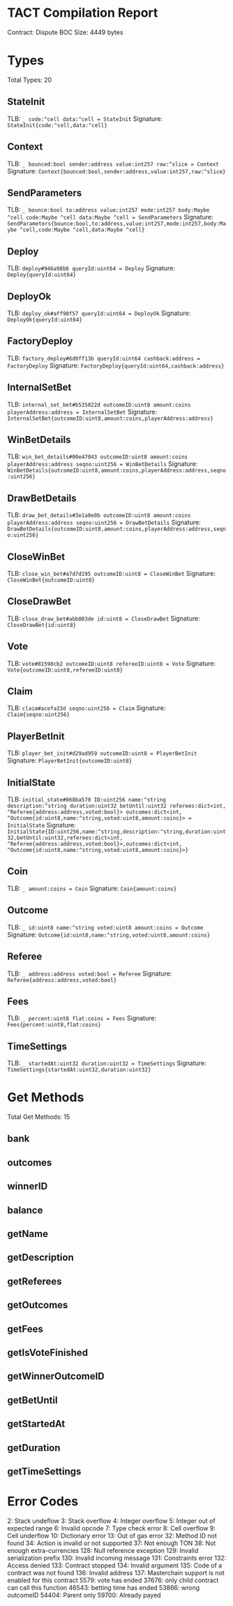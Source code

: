 # TACT Compilation Report
Contract: Dispute
BOC Size: 4449 bytes

# Types
Total Types: 20

## StateInit
TLB: `_ code:^cell data:^cell = StateInit`
Signature: `StateInit{code:^cell,data:^cell}`

## Context
TLB: `_ bounced:bool sender:address value:int257 raw:^slice = Context`
Signature: `Context{bounced:bool,sender:address,value:int257,raw:^slice}`

## SendParameters
TLB: `_ bounce:bool to:address value:int257 mode:int257 body:Maybe ^cell code:Maybe ^cell data:Maybe ^cell = SendParameters`
Signature: `SendParameters{bounce:bool,to:address,value:int257,mode:int257,body:Maybe ^cell,code:Maybe ^cell,data:Maybe ^cell}`

## Deploy
TLB: `deploy#946a98b6 queryId:uint64 = Deploy`
Signature: `Deploy{queryId:uint64}`

## DeployOk
TLB: `deploy_ok#aff90f57 queryId:uint64 = DeployOk`
Signature: `DeployOk{queryId:uint64}`

## FactoryDeploy
TLB: `factory_deploy#6d0ff13b queryId:uint64 cashback:address = FactoryDeploy`
Signature: `FactoryDeploy{queryId:uint64,cashback:address}`

## InternalSetBet
TLB: `internal_set_bet#b535022d outcomeID:uint8 amount:coins playerAddress:address = InternalSetBet`
Signature: `InternalSetBet{outcomeID:uint8,amount:coins,playerAddress:address}`

## WinBetDetails
TLB: `win_bet_details#00e47043 outcomeID:uint8 amount:coins playerAddress:address seqno:uint256 = WinBetDetails`
Signature: `WinBetDetails{outcomeID:uint8,amount:coins,playerAddress:address,seqno:uint256}`

## DrawBetDetails
TLB: `draw_bet_details#3e1a0e0b outcomeID:uint8 amount:coins playerAddress:address seqno:uint256 = DrawBetDetails`
Signature: `DrawBetDetails{outcomeID:uint8,amount:coins,playerAddress:address,seqno:uint256}`

## CloseWinBet
TLB: `close_win_bet#a7d7d195 outcomeID:uint8 = CloseWinBet`
Signature: `CloseWinBet{outcomeID:uint8}`

## CloseDrawBet
TLB: `close_draw_bet#abb083de id:uint8 = CloseDrawBet`
Signature: `CloseDrawBet{id:uint8}`

## Vote
TLB: `vote#81598cb2 outcomeID:uint8 refereeID:uint8 = Vote`
Signature: `Vote{outcomeID:uint8,refereeID:uint8}`

## Claim
TLB: `claim#acefa33d seqno:uint256 = Claim`
Signature: `Claim{seqno:uint256}`

## PlayerBetInit
TLB: `player_bet_init#d29ad959 outcomeID:uint8 = PlayerBetInit`
Signature: `PlayerBetInit{outcomeID:uint8}`

## InitialState
TLB: `initial_state#068ba570 ID:uint256 name:^string description:^string duration:uint32 betUntil:uint32 referees:dict<int, ^Referee{address:address,voted:bool}> outcomes:dict<int, ^Outcome{id:uint8,name:^string,voted:uint8,amount:coins}> = InitialState`
Signature: `InitialState{ID:uint256,name:^string,description:^string,duration:uint32,betUntil:uint32,referees:dict<int, ^Referee{address:address,voted:bool}>,outcomes:dict<int, ^Outcome{id:uint8,name:^string,voted:uint8,amount:coins}>}`

## Coin
TLB: `_ amount:coins = Coin`
Signature: `Coin{amount:coins}`

## Outcome
TLB: `_ id:uint8 name:^string voted:uint8 amount:coins = Outcome`
Signature: `Outcome{id:uint8,name:^string,voted:uint8,amount:coins}`

## Referee
TLB: `_ address:address voted:bool = Referee`
Signature: `Referee{address:address,voted:bool}`

## Fees
TLB: `_ percent:uint8 flat:coins = Fees`
Signature: `Fees{percent:uint8,flat:coins}`

## TimeSettings
TLB: `_ startedAt:uint32 duration:uint32 = TimeSettings`
Signature: `TimeSettings{startedAt:uint32,duration:uint32}`

# Get Methods
Total Get Methods: 15

## bank

## outcomes

## winnerID

## balance

## getName

## getDescription

## getReferees

## getOutcomes

## getFees

## getIsVoteFinished

## getWinnerOutcomeID

## getBetUntil

## getStartedAt

## getDuration

## getTimeSettings

# Error Codes
2: Stack undeflow
3: Stack overflow
4: Integer overflow
5: Integer out of expected range
6: Invalid opcode
7: Type check error
8: Cell overflow
9: Cell underflow
10: Dictionary error
13: Out of gas error
32: Method ID not found
34: Action is invalid or not supported
37: Not enough TON
38: Not enough extra-currencies
128: Null reference exception
129: Invalid serialization prefix
130: Invalid incoming message
131: Constraints error
132: Access denied
133: Contract stopped
134: Invalid argument
135: Code of a contract was not found
136: Invalid address
137: Masterchain support is not enabled for this contract
5579: vote has ended
37676: only child contract can call this function
46543: betting time has ended
53866: wrong outcomeID
54404: Parent only
59700: Already payed